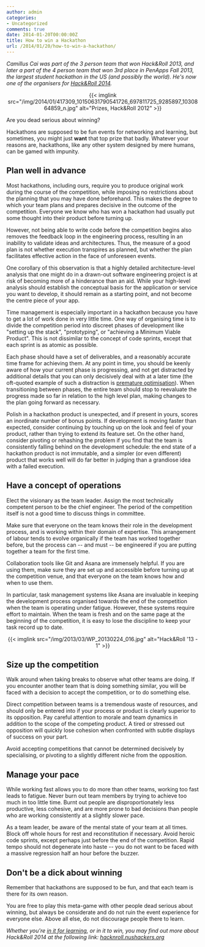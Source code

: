 ```yaml
---
author: admin
categories:
- Uncategorized
comments: true
date: 2014-01-20T00:00:00Z
title: How to win a Hackathon
url: /2014/01/20/how-to-win-a-hackathon/
---
```


<em>Camillus Cai was part of the 3 person team that won Hack&amp;Roll 2013, and later a part of the 4 person team that won 3rd place in PenApps Fall 2013, the largest student hackathon in the US (and possibly the world). He's now one of the organisers for <a href="http://hacknroll.nushackers.org/">Hack&amp;Roll 2014</a>.</em>
<p style="text-align: center;">{{< imglink src="/img/2014/01/417309_10150631790541726_697811725_9285897_1030864859_n.jpg" alt="Prizes, Hack&amp;Roll 2012" >}}</p>
Are you dead serious about winning?

Hackathons are supposed to be fun events for networking and learning, but sometimes, you might just <strong>want</strong> that top prize that badly. Whatever your reasons are, hackathons, like any other system designed by mere humans, can be gamed with impunity.
<h2>Plan well in advance</h2>
Most hackathons, including ours, require you to produce original work during the course of the competition, while imposing no restrictions about the planning that you may have done beforehand. This makes the degree to which your team plans and prepares decisive in the outcome of the competition. Everyone we know who has won a hackathon had usually put some thought into their product before turning up.

However, not being able to write code before the competition begins also removes the feedback loop in the engineering process, resulting in an inability to validate ideas and architectures. Thus, the measure of a good plan is not whether execution transpires as planned, but whether the plan facilitates effective action in the face of unforeseen events.

One corollary of this observation is that a highly detailed architecture-level analysis that one might do in a drawn-out software engineering project is at risk of becoming more of a hinderance than an aid. While your high-level analysis should establish the conceptual basis for the application or service you want to develop, it should remain as a starting point, and not become the centre piece of your app.

Time management is especially important in a hackathon because you have to get a lot of work done in very little time. One way of organising time is to divide the competition period into discreet phases of development like "setting up the stack", "prototyping", or "achieving a Minimum Viable Product". This is not dissimilar to the concept of code sprints, except that each sprint is as atomic as possible.

Each phase should have a set of deliverables, and a reasonably accurate time frame for achieving them. At any point in time, you should be keenly aware of how your current phase is progressing, and not get distracted by additional details that you can only decisively deal with at a later time (the oft-quoted example of such a distraction is <a href="http://en.wikipedia.org/wiki/Program_optimization#When_to_optimize">premature optimisation</a>). When transitioning between phases, the entire team should stop to reevaluate the progress made so far in relation to the high level plan, making changes to the plan going forward as necessary.

Polish in a hackathon product is unexpected, and if present in yours, scores an inordinate number of bonus points. If development is moving faster than expected, consider continuing by touching up on the look and feel of your product, rather than trying to extend its feature set. On the other hand, consider pivoting or rehashing the problem if you find that the team is consistently falling behind on the development schedule: the end state of a hackathon product is not immutable, and a simpler (or even different) product that works well will do far better in judging than a grandiose idea with a failed execution.
<h2>Have a concept of operations</h2>
Elect the visionary as the team leader. Assign the most technically competent person to be the chief engineer. The period of the competition itself is not a good time to discuss things in committee.

Make sure that everyone on the team knows their role in the development process, and is working within their domain of expertise. This arrangement of labour tends to evolve organically if the team has worked together before, but the process can -- and must -- be engineered if you are putting together a team for the first time.

Collaboration tools like Git and Asana are immensely helpful. If you are using them, make sure they are set up and accessible before turning up at the competition venue, and that everyone on the team knows how and when to use them.

In particular, task management systems like Asana are invaluable in keeping the development process organised towards the end of the competition when the team is operating under fatigue. However, these systems require effort to maintain. When the team is fresh and on the same page at the beginning of the competition, it is easy to lose the discipline to keep your task record up to date.
<p style="text-align: center;">{{< imglink src="/img/2013/03/WP_20130224_016.jpg" alt="Hack&amp;Roll '13 - 1" >}}</p>

<h2>Size up the competition</h2>
Walk around when taking breaks to observe what other teams are doing. If you encounter another team that is doing something similar, you will be faced with a decision to accept the competition, or to do something else.

Direct competition between teams is a tremendous waste of resources, and should only be entered into if your process or product is clearly superior to its opposition. Pay careful attention to morale and team dynamics in addition to the scope of the competing product. A tired or stressed out opposition will quickly lose cohesion when confronted with subtle displays of success on your part.

Avoid accepting competitions that cannot be determined decisively by specialising, or pivoting to a slightly different niche from the opposition.
<h2>Manage your pace</h2>
While working fast allows you to do more than other teams, working too fast leads to fatigue. Never burn out team members by trying to achieve too much in too little time. Burnt out people are disproportionately less productive, less cohesive, and are more prone to bad decisions than people who are working consistently at a slightly slower pace.

As a team leader, be aware of the mental state of your team at all times. Block off whole hours for rest and reconstitution if necessary. Avoid heroic code sprints, except perhaps just before the end of the competition. Rapid tempo should not degenerate into haste -- you do not want to be faced with a massive regression half an hour before the buzzer.
<h2>Don't be a dick about winning</h2>
Remember that hackathons are supposed to be fun, and that each team is there for its own reason.

You are free to play this meta-game with other people dead serious about winning, but always be considerate and do not ruin the event experience for everyone else. Above all else, do not discourage people there to learn.

<em>Whether you're <a href="/2014/01/tips-for-attending-a-hackathon-as-a-programming-newbie/">in it for learning</a>, or in it to win, you may find out more about Hack&amp;Roll 2014 at the following link: <a href="http://hacknroll.nushackers.org/">hacknroll.nushackers.org</a></em>
